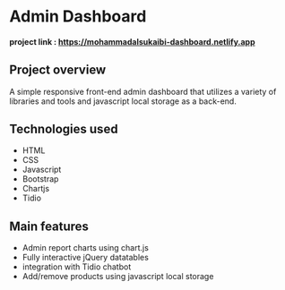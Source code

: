 # Admin Dashboard

#### project link : https://mohammadalsukaibi-dashboard.netlify.app

## Project overview

A simple responsive front-end admin dashboard that utilizes a variety of libraries and tools and javascript local storage as a back-end.

## Technologies used

- HTML
- CSS
- Javascript
- Bootstrap
- Chartjs
- Tidio

## Main features 

- Admin report charts using chart.js
- Fully interactive jQuery datatables 
- integration with Tidio chatbot
- Add/remove products using javascript local storage 
